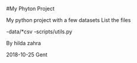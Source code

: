 #My Phyton Project

My python project with a few datasets
List the files

-data/*csv
-scripts/utils.py

By hilda zahra

2018-10-25 Gent
